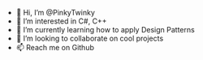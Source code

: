 - 👋 Hi, I’m @PinkyTwinky
- 👀 I’m interested in C#, C++
- 🌱 I’m currently learning how to apply Design Patterns
- 💞️ I’m looking to collaborate on cool projects
- 📫 Reach me on Github

<!---
PinkyTwinky/PinkyTwinky is a ✨ special ✨ repository because its `README.md` (this file) appears on your GitHub profile.
You can click the Preview link to take a look at your changes.
--->
